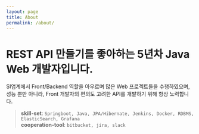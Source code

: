 ```yaml
---
layout: page
title: About
permalink: /about/
---
```

<!-- 
	제목: 문자열
	     ======
	강조: ** 문자열 **
	
	인용구: > 문자열

	링크: <주소>

	개행:
		강제개행: 띄워쓰기 2번
		단락나누기: 엔터 2번

	음영(코드): `코드`

	순서없는목록: * 문자열
	순서있는목록: 1. 문자열
	           2. 문자열
	
-->
REST API 만들기를 좋아하는 5년차 Java Web 개발자입니다.
======


SI업계에서 Front/Backend 역할을 아우르며 많은 Web 프로젝트들을 수행하였으며,  
성능 뿐만 아니라, Front 개발자의 편의도 고려한 API를 개발하기 위해 항상 노력합니다.


> **skill-set**: `Springboot, Java, JPA/Hibernate, Jenkins, Docker, RDBMS, ElasticSearch, Grafana`  
> **cooperation-tool**: `bitbucket, jira, slack`